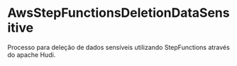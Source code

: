 # AwsStepFunctionsDeletionDataSensitive
Processo para deleção de dados sensíveis utilizando StepFunctions através do apache Hudi.
